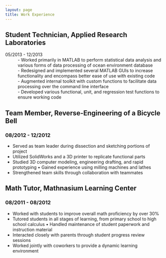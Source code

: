 ```yaml
---
layout: page
title: Work Experience
---
```


## Student Technician, Applied Research Laboratories

<dl>
<dt>05/2013 - 12/2013</dt>

<dd>- Worked primarily in MATLAB to perform statistical data analysis and various forms of data processing of ocean environment database
<dd>- Redesigned and implemented several MATLAB GUIs to increase functionality and encompass better ease of use with existing code
<dd>- Augmented internal toolkit with custom functions to facilitate data processing over the command line interface
<dd>- Developed various functional, unit, and regression test functions to ensure working code
</dl>

## Team Member, Reverse-Engineering of a Bicycle Bell
### 08/2012 - 12/2012

- Served as team leader during dissection and sketching portions of project
- Utilized SolidWorks and a 3D printer to replicate functional parts
- Studied 3D computer modeling, engineering drafting, and rapid prototyping • Gained experience using milling machines and lathes
- Strengthened team skills through collaboration with teammates

## Math Tutor, Mathnasium Learning Center
### 08/2011 - 08/2012

- Worked with students to improve overall math proficiency by over 30%
- Tutored students in all stages of learning, from primary school to high school calculus • Handled maintenance of student paperwork and instruction material
- Interacted closely with parents through student progress review sessions
- Worked jointly with coworkers to provide a dynamic learning environment